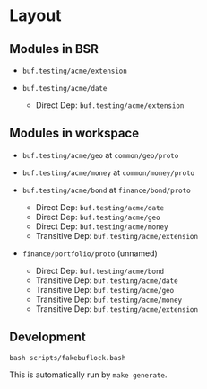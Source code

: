 # Layout

## Modules in BSR

- `buf.testing/acme/extension`

- `buf.testing/acme/date`
  - Direct Dep: `buf.testing/acme/extension`

## Modules in workspace

- `buf.testing/acme/geo` at `common/geo/proto`

- `buf.testing/acme/money` at `common/money/proto`

- `buf.testing/acme/bond` at `finance/bond/proto`
  - Direct Dep: `buf.testing/acme/date`
  - Direct Dep: `buf.testing/acme/geo`
  - Direct Dep: `buf.testing/acme/money`
  - Transitive Dep: `buf.testing/acme/extension`

- `finance/portfolio/proto` (unnamed)
  - Direct Dep: `buf.testing/acme/bond`
  - Transitive Dep: `buf.testing/acme/date`
  - Transitive Dep: `buf.testing/acme/geo`
  - Transitive Dep: `buf.testing/acme/money`
  - Transitive Dep: `buf.testing/acme/extension`

## Development

```
bash scripts/fakebuflock.bash
```

This is automatically run by `make generate`.
